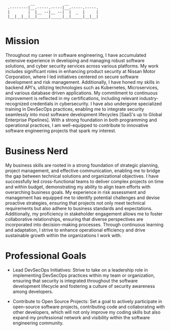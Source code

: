 ```
           __             __             
 .--------|__.-----.-----|__.-----.-----.
 |        |  |__ --|__ --|  |  _  |     |
 |__|__|__|__|_____|_____|__|_____|__|__|
                                         
```
# Mission

Throughout my career in software engineering, I have accumulated extensive experience in developing and managing robust software solutions, and cyber security services across various platforms. My work includes significant roles in enhancing product security at Nissan Motor Corporation, where I led initiatives centered on secure software development and risk management. Additionally, I have honed my skills in backend API's, utilizing technologies such as Kubernetes, Microservices, and various database driven applications. My commitment to continuous improvement is reflected in my certifications, including relevant industry-recognized credentials in cybersecurity. I have also undergone specialized training in DevSecOps practices, enabling me to integrate security seamlessly into most software development lifecycles [SaaS's up to Global Enterprise Pipelines]. With a strong foundation in both programming and operational practices, I am well-equipped to contribute to innovative software engineering projects that spark my interest.

# Business Nerd

My business skills are rooted in a strong foundation of strategic planning, project management, and effective communication, enabling me to bridge the gap between technical solutions and organizational objectives. I have successfully led cross-functional teams to deliver complex projects on time and within budget, demonstrating my ability to align team efforts with overarching business goals. My experience in risk assessment and management has equipped me to identify potential challenges and devise proactive strategies, ensuring that projects not only meet technical requirements but also adhere to business standards and expectations. Additionally, my proficiency in stakeholder engagement allows me to foster collaborative relationships, ensuring that diverse perspectives are incorporated into decision-making processes. Through continuous learning and adaptation, I strive to enhance operational efficiency and drive sustainable growth within the organizations I work with.

# Professional Goals 

- Lead DevSecOps Initiatives: Strive to take on a leadership role in implementing DevSecOps practices within my team or organization, ensuring that security is integrated throughout the software development lifecycle and fostering a culture of security awareness among developers.

- Contribute to Open Source Projects: Set a goal to actively participate in open-source software projects, contributing code and collaborating with other developers, which will not only improve my coding skills but also expand my professional network and visibility within the software engineering community.